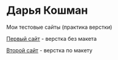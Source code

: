# Дарья Кошман
Мои тестовые сайты (практика верстки)


[Первый сайт](https://daria-koshman.github.io/first/src/index.html "Мой первый тестовый сайт") - верстка без макета


[Второй сайт](https://daria-koshman.github.io/second/src/index.html "Мой второй тестовый сайт") - верстка по макету
